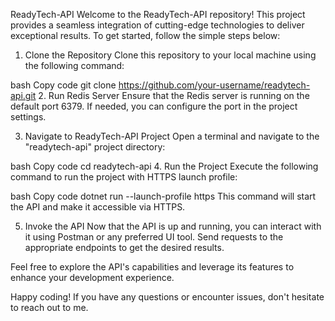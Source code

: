 ReadyTech-API
Welcome to the ReadyTech-API repository! This project provides a seamless integration of cutting-edge technologies to deliver exceptional results. To get started, follow the simple steps below:

1. Clone the Repository
Clone this repository to your local machine using the following command:

bash
Copy code
git clone https://github.com/your-username/readytech-api.git
2. Run Redis Server
Ensure that the Redis server is running on the default port 6379. If needed, you can configure the port in the project settings.

3. Navigate to ReadyTech-API Project
Open a terminal and navigate to the "readytech-api" project directory:

bash
Copy code
cd readytech-api
4. Run the Project
Execute the following command to run the project with HTTPS launch profile:

bash
Copy code
dotnet run --launch-profile https
This command will start the API and make it accessible via HTTPS.

5. Invoke the API
Now that the API is up and running, you can interact with it using Postman or any preferred UI tool. Send requests to the appropriate endpoints to get the desired results.

Feel free to explore the API's capabilities and leverage its features to enhance your development experience.

Happy coding! If you have any questions or encounter issues, don't hesitate to reach out to me.
